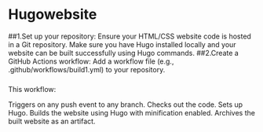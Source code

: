 # Hugowebsite
##1.Set up your repository:
Ensure your HTML/CSS website code is hosted in a Git repository. Make sure you have Hugo installed locally and your website can be built successfully using Hugo commands.
##2.Create a GitHub Actions workflow:
Add a workflow file (e.g., .github/workflows/build1.yml) to your repository.

###
This workflow:

Triggers on any push event to any branch.
Checks out the code.
Sets up Hugo.
Builds the website using Hugo with minification enabled.
Archives the built website as an artifact.
###

